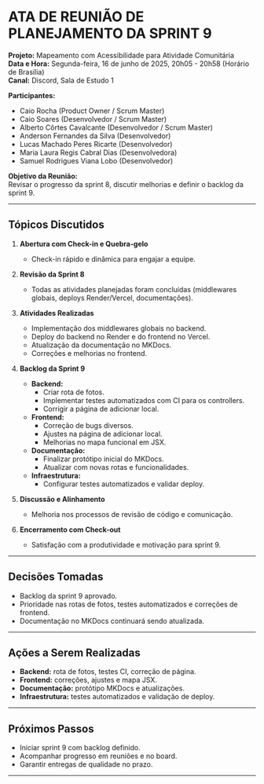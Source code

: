 
# ATA DE REUNIÃO DE PLANEJAMENTO DA SPRINT 9

**Projeto:** Mapeamento com Acessibilidade para Atividade Comunitária  
**Data e Hora:** Segunda-feira, 16 de junho de 2025, 20h05 - 20h58 (Horário de Brasília)  
**Canal:** Discord, Sala de Estudo 1

**Participantes:**
- Caio Rocha (Product Owner / Scrum Master)  
- Caio Soares (Desenvolvedor / Scrum Master)  
- Alberto Côrtes Cavalcante (Desenvolvedor / Scrum Master)  
- Anderson Fernandes da Silva (Desenvolvedor)  
- Lucas Machado Peres Ricarte (Desenvolvedor)  
- Maria Laura Regis Cabral Dias (Desenvolvedora)  
- Samuel Rodrigues Viana Lobo (Desenvolvedor)

**Objetivo da Reunião:**  
Revisar o progresso da sprint 8, discutir melhorias e definir o backlog da sprint 9.

---

## Tópicos Discutidos

1. **Abertura com Check-in e Quebra-gelo**  
   - Check-in rápido e dinâmica para engajar a equipe.

2. **Revisão da Sprint 8**  
   - Todas as atividades planejadas foram concluídas (middlewares globais, deploys Render/Vercel, documentações).

3. **Atividades Realizadas**  
   - Implementação dos middlewares globais no backend.  
   - Deploy do backend no Render e do frontend no Vercel.  
   - Atualização da documentação no MKDocs.  
   - Correções e melhorias no frontend.

4. **Backlog da Sprint 9**  
   - **Backend:**
     - Criar rota de fotos.  
     - Implementar testes automatizados com CI para os controllers.  
     - Corrigir a página de adicionar local.  
   - **Frontend:**
     - Correção de bugs diversos.  
     - Ajustes na página de adicionar local.  
     - Melhorias no mapa funcional em JSX.  
   - **Documentação:**
     - Finalizar protótipo inicial do MKDocs.  
     - Atualizar com novas rotas e funcionalidades.  
   - **Infraestrutura:**
     - Configurar testes automatizados e validar deploy.

5. **Discussão e Alinhamento**  
   - Melhoria nos processos de revisão de código e comunicação.

6. **Encerramento com Check-out**  
   - Satisfação com a produtividade e motivação para sprint 9.

---

## Decisões Tomadas

- Backlog da sprint 9 aprovado.  
- Prioridade nas rotas de fotos, testes automatizados e correções de frontend.  
- Documentação no MKDocs continuará sendo atualizada.

---

## Ações a Serem Realizadas

- **Backend:** rota de fotos, testes CI, correção de página.  
- **Frontend:** correções, ajustes e mapa JSX.  
- **Documentação:** protótipo MKDocs e atualizações.  
- **Infraestrutura:** testes automatizados e validação de deploy.

---

## Próximos Passos

- Iniciar sprint 9 com backlog definido.  
- Acompanhar progresso em reuniões e no board.  
- Garantir entregas de qualidade no prazo.

---
